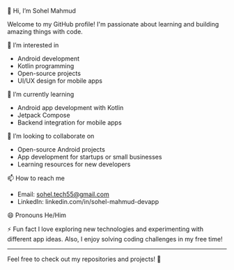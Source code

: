 👋 Hi, I’m Sohel Mahmud

Welcome to my GitHub profile! I'm passionate about learning and building amazing things with code. 

👀 I’m interested in
- Android development
- Kotlin programming
- Open-source projects
- UI/UX design for mobile apps

🌱 I’m currently learning
- Android app development with Kotlin
- Jetpack Compose
- Backend integration for mobile apps

💞️ I’m looking to collaborate on
- Open-source Android projects
- App development for startups or small businesses
- Learning resources for new developers

📫 How to reach me
- Email: sohel.tech55@gmail.com
- LinkedIn: linkedin.com/in/sohel-mahmud-devapp


😄 Pronouns
He/Him

⚡ Fun fact
I love exploring new technologies and experimenting with different app ideas. Also, I enjoy solving coding challenges in my free time!

---

Feel free to check out my repositories and projects! 🚀


